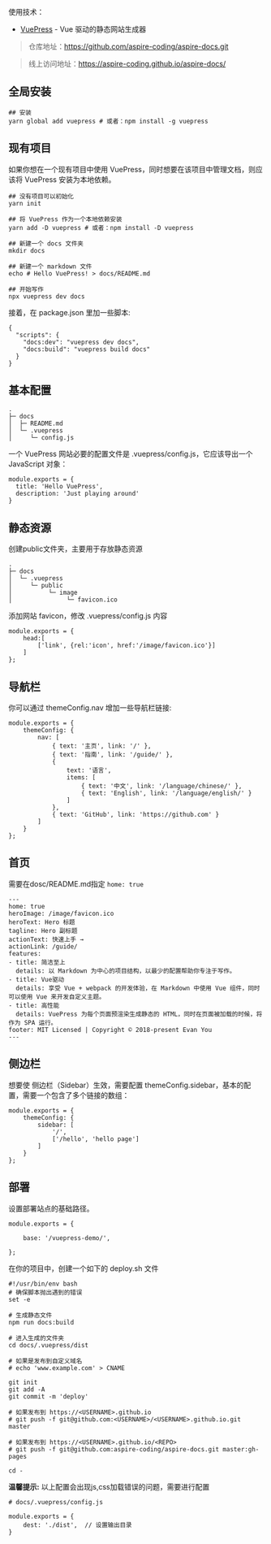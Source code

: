 使用技术：

 - [VuePress][1] - Vue 驱动的静态网站生成器

> 仓库地址：https://github.com/aspire-coding/aspire-docs.git

> 线上访问地址：https://aspire-coding.github.io/aspire-docs/


## 全局安装
```
## 安装
yarn global add vuepress # 或者：npm install -g vuepress
```
## 现有项目
如果你想在一个现有项目中使用 VuePress，同时想要在该项目中管理文档，则应该将 VuePress 安装为本地依赖。

```
## 没有项目可以初始化
yarn init

## 将 VuePress 作为一个本地依赖安装
yarn add -D vuepress # 或者：npm install -D vuepress

## 新建一个 docs 文件夹
mkdir docs

## 新建一个 markdown 文件
echo # Hello VuePress! > docs/README.md

## 开始写作
npx vuepress dev docs
```

接着，在 package.json 里加一些脚本:

```
{
  "scripts": {
    "docs:dev": "vuepress dev docs",
    "docs:build": "vuepress build docs"
  }
}
```

## 基本配置

```
.
├─ docs
│  ├─ README.md
│  └─ .vuepress
│     └─ config.js
```
一个 VuePress 网站必要的配置文件是 .vuepress/config.js，它应该导出一个 JavaScript 对象：
```
module.exports = {
  title: 'Hello VuePress',
  description: 'Just playing around'
}
```


## 静态资源

创建public文件夹，主要用于存放静态资源

```
.
├─ docs
│  └─ .vuepress
│     └─ public
│          └─ image
│               └─ favicon.ico
```

添加网站 favicon，修改 .vuepress/config.js 内容

```
module.exports = {
    head:[
        ['link', {rel:'icon', href:'/image/favicon.ico'}]
    ]
};
```



## 导航栏

你可以通过 themeConfig.nav 增加一些导航栏链接:

```
module.exports = {
    themeConfig: {
        nav: [
            { text: '主页', link: '/' },
            { text: '指南', link: '/guide/' },
            {
                text: '语言',
                items: [
                    { text: '中文', link: '/language/chinese/' },
                    { text: 'English', link: '/language/english/' }
                ]
            },
            { text: 'GitHub', link: 'https://github.com' }
        ]
    }
};
```

## 首页
需要在dosc/README.md指定 `home: true`

```
---
home: true
heroImage: /image/favicon.ico
heroText: Hero 标题
tagline: Hero 副标题
actionText: 快速上手 →
actionLink: /guide/
features:
- title: 简洁至上
  details: 以 Markdown 为中心的项目结构，以最少的配置帮助你专注于写作。
- title: Vue驱动
  details: 享受 Vue + webpack 的开发体验，在 Markdown 中使用 Vue 组件，同时可以使用 Vue 来开发自定义主题。
- title: 高性能
  details: VuePress 为每个页面预渲染生成静态的 HTML，同时在页面被加载的时候，将作为 SPA 运行。
footer: MIT Licensed | Copyright © 2018-present Evan You
---
```


## 侧边栏
想要使 侧边栏（Sidebar）生效，需要配置 themeConfig.sidebar，基本的配置，需要一个包含了多个链接的数组：

```
module.exports = {
    themeConfig: {
        sidebar: [
            '/',
            ['/hello', 'hello page']
        ]
    }
};
```

## 部署

设置部署站点的基础路径。

```
module.exports = {

    base: '/vuepress-demo/',
    
};
```

在你的项目中，创建一个如下的 deploy.sh 文件

```
#!/usr/bin/env bash
# 确保脚本抛出遇到的错误
set -e

# 生成静态文件
npm run docs:build

# 进入生成的文件夹
cd docs/.vuepress/dist

# 如果是发布到自定义域名
# echo 'www.example.com' > CNAME

git init
git add -A
git commit -m 'deploy'

# 如果发布到 https://<USERNAME>.github.io
# git push -f git@github.com:<USERNAME>/<USERNAME>.github.io.git master

# 如果发布到 https://<USERNAME>.github.io/<REPO>
# git push -f git@github.com:aspire-coding/aspire-docs.git master:gh-pages

cd -
```

**温馨提示:** 以上配置会出现js,css加载错误的问题，需要进行配置

```
# docs/.vuepress/config.js

module.exports = {
    dest: './dist',  // 设置输出目录
}
```

  [1]: https://vuepress.vuejs.org/zh/
